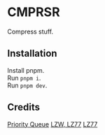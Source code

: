 # CMPRSR

Compress stuff.

## Installation

Install pnpm.  
Run `pnpm i`.  
Run `pnpm dev`.

## Credits

[Priority Queue](https://github.com/RonPenton/ts-priority-queue)
[LZW, LZ77](http://www.faqs.org/faqs/compression-faq/part2/)
[LZ77](https://www.ijesit.com/Volume%204/Issue%203/IJESIT201503_06.pdf)
